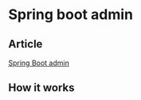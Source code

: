 # Spring boot admin

## Article
[Spring Boot admin](https://github.com/JKaouech/spring-boot/wiki/Spring-boot-admin)


## How it works

